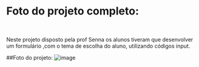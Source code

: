 <h1>Foto do projeto completo:</h1><br>

<p>Neste projeto disposto pela prof Senna os alunos tiveram que desenvolver um formulário ,com o tema de escolha do aluno, utilizando códigos input.</p>

##Foto do projeto:
![image](https://github.com/LRusseff/Form/assets/162152842/4ca45361-afe9-45f6-8095-31589dd19026)

